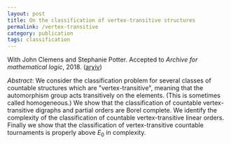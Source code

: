 ```yaml
---
layout: post
title: On the classification of vertex-transitive structures
permalink: /vertex-transitive
category: publication
tags: classification
---
```


With John Clemens and Stephanie Potter. Accepted to <em>Archive for mathematical logic</em>, 2018. (<a href="https://arxiv.org/abs/1707.02383">ar&chi;iv</a>)<!--more-->

*Abstract*: We consider the classification problem for several classes of countable structures which are "vertex-transitive", meaning that the automorphism group acts transitively on the elements. (This is sometimes called homogeneous.) We show that the classification of countable vertex-transitive digraphs and partial orders are Borel complete. We identify the complexity of the classification of countable vertex-transitive linear orders. Finally we show that the classification of vertex-transitive countable tournaments is properly above $E_0$ in complexity.